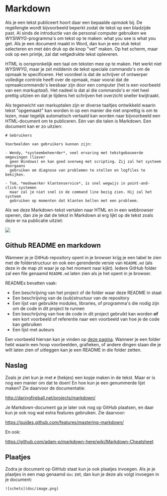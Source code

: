 # Markdown

Als je een tekst publiceert hoort daar een bepaalde *opmaak* bij. De regellengte wordt bijvoorbeeld beperkt zodat de tekst op een bladzijde past. Al sinds de introductie van de personal computer gebruiken we *WYSIWYG*-programma's om tekst op te maken: what you see is what you get. Als je een document maakt in Word, dan kun je een stuk tekst selecteren en met één druk op de knop "vet" maken. Op het scherm, maar ook op een printje, zal dat vetgedrukte tekst opleveren.

HTML is oorspronkelijk een taal om teksten mee op te maken. Het werkt niet *WYSIWYG*, maar je zet middenin de tekst speciale commando's om de opmaak te specificeren. Het voordeel is dat de schrijver of ontwerper volledige controle heeft over de opmaak, maar vooral dat de opmaakcommando's leesbaar zijn door een computer (het is een voorbeeld van een *markuptaal*). Het nadeel is dat al die commando's er niet heel prettig uitzien en dat je tijdens het schrijven het overzicht sneller kwijtraakt.

Als tegenwicht van markuptalen zijn er diverse taaltjes ontwikkeld waarin tekst "opgemaakt" kan worden in op een manier die niet onprettig is om te lezen, maar tegelijk automatisch vertaald kan worden naar bijvoorbeeld een HTML-document om te publiceren. Eén van die talen is Markdown. Een document kan er zo uitzien:

    # Gebruikers

    Voorbeelden van gebruikers kunnen zijn:

    - Wendy, *systeembeheerder*, veel ervaring met tekstgebaseerde omgevingen (liever
      geen Windows) en kan goed overweg met scripting. Zij zal het systeem doorgaans
      gebruiken om diagnose van problemen te stellen en logfiles te bekijken.

    - Tom, *medewerker klantenservice*, is snel wegwijs in point-and-click-systemen
      maar zal je niet snel in de command line bezig zien. Hij zal het systeem
      gebruiken op momenten dat klanten bellen met een probleem.

Als we deze Markdown-tekst vertalen naar HTML en in een webbrowser openen, dan zie je dat de tekst in Markdown al erg lijkt op de tekst zoals deze er na publicatie uitziet:

![](rendered.png)

## Github README en markdown

Wanneer je je GitHub repository opent in je browser krijg je een tabel te zien met de folderstructuur en ook een gerenderde versie van `README.md` (als deze in de map zit waar je op het moment naar kijkt). Iedere GitHub folder zal een file genaamd `README.md` laten zien als je het opent in je browser.

READMEs bevatten vaak:

- Een beschrijving van het project of de folder waar deze README in staat
- Een beschrijving van de (sub)structuur van de repository
- Een lijst van gebruikte modules, libraries, of programma's die nodig zijn om de code in dit project te runnen
- Een beschrijving van hoe de code in dit project gebruikt kan worden **of** een kort voorbeeld of referentie naar een voorbeeld van hoe je de code kan gebruiken
- Een lijst met auteurs

Een voorbeeld hiervan kan je vinden op [deze pagina](https://github.com/minprog/radio_russia_demo/tree/college_2). Wanneer je een folder hebt waarin een hoop voorbeelden, grafieken, of andere dingen staan die je wilt laten zien of uitleggen kan je een README in die folder zetten.

## Naslag

Zoals je ziet kun je met `#` (hekjes) een kopje maken in de tekst. Maar er is nog een manier om dat te doen! En hoe kun je een genummerde lijst maken? Zie daarvoor de documentatie:

<http://daringfireball.net/projects/markdown/>

Je Markdown-document ga je later ook nog op GitHub plaatsen, en daar kun je ook nog wat extra features gebruiken. Zie daarvoor:

<https://guides.github.com/features/mastering-markdown/>

En ook:

<https://github.com/adam-p/markdown-here/wiki/Markdown-Cheatsheet>

## Plaatjes

Zodra je document op GitHub staat kun je ook plaatjes invoegen. Als je je plaatjes in een map genaamd `doc` zet, dan kun je deze als volgt invoegen in je document:

    ![schets](doc/image.png)
